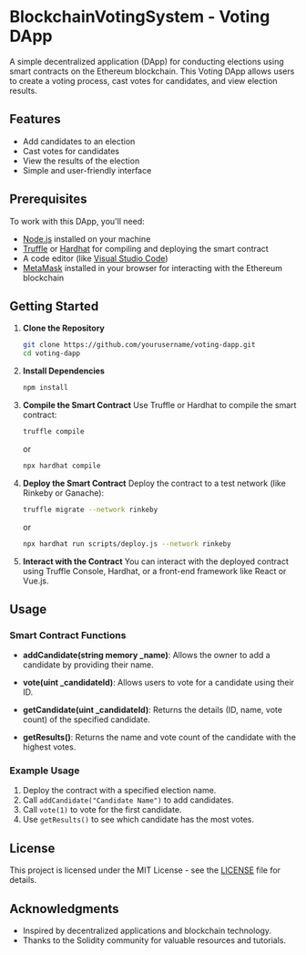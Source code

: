# BlockchainVotingSystem - Voting DApp

A simple decentralized application (DApp) for conducting elections using smart contracts on the Ethereum blockchain. This Voting DApp allows users to create a voting process, cast votes for candidates, and view election results.

## Features
- Add candidates to an election
- Cast votes for candidates
- View the results of the election
- Simple and user-friendly interface

## Prerequisites

To work with this DApp, you'll need:
   - [Node.js](https://nodejs.org/) installed on your machine
   - [Truffle](https://www.trufflesuite.com/truffle) or [Hardhat](https://hardhat.org/) for compiling and deploying the smart contract
   - A code editor (like [Visual Studio Code](https://code.visualstudio.com/))
   - [MetaMask](https://metamask.io/) installed in your browser for interacting with the Ethereum blockchain


## Getting Started

1. **Clone the Repository**
   ```bash
   git clone https://github.com/yourusername/voting-dapp.git
   cd voting-dapp
   ```

2. **Install Dependencies**
   ```bash
   npm install
   ```

3. **Compile the Smart Contract**
   Use Truffle or Hardhat to compile the smart contract:
   ```bash
   truffle compile
   ```
   or
   ```bash
   npx hardhat compile
   ```

4. **Deploy the Smart Contract**
   Deploy the contract to a test network (like Rinkeby or Ganache):
   ```bash
   truffle migrate --network rinkeby
   ```
   or
   ```bash
   npx hardhat run scripts/deploy.js --network rinkeby
   ```

5. **Interact with the Contract**
   You can interact with the deployed contract using Truffle Console, Hardhat, or a front-end framework like React or Vue.js. 

## Usage

### Smart Contract Functions

- **addCandidate(string memory _name)**: Allows the owner to add a candidate by providing their name.

- **vote(uint _candidateId)**: Allows users to vote for a candidate using their ID.

- **getCandidate(uint _candidateId)**: Returns the details (ID, name, vote count) of the specified candidate.

- **getResults()**: Returns the name and vote count of the candidate with the highest votes.

### Example Usage

1. Deploy the contract with a specified election name.
2. Call `addCandidate("Candidate Name")` to add candidates.
3. Call `vote(1)` to vote for the first candidate.
4. Use `getResults()` to see which candidate has the most votes.

## License

This project is licensed under the MIT License - see the [LICENSE](LICENSE) file for details.

## Acknowledgments

- Inspired by decentralized applications and blockchain technology.
- Thanks to the Solidity community for valuable resources and tutorials.
